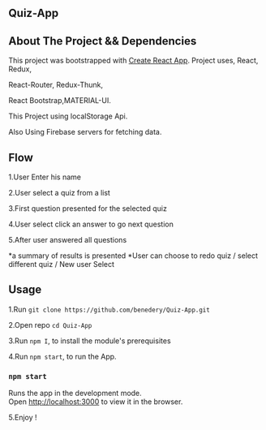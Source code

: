 ## Quiz-App 
## About The Project && Dependencies
This project was bootstrapped with [Create React App](https://github.com/facebook/create-react-app).
Project uses, React, Redux,

React-Router, Redux-Thunk,

React Bootstrap,MATERIAL-UI.

This Project using localStorage Api.

Also Using Firebase servers for fetching data.


## Flow

1.User Enter his name

2.User select a quiz from a list

3.First question presented for the selected quiz

4.User select click an answer to go next question

5.After user answered all questions


*a summary of results is presented
*User can choose to redo quiz / select different quiz / New user Select

## Usage
1.Run `git clone https://github.com/benedery/Quiz-App.git`

2.Open repo  `cd Quiz-App`

3.Run `npm I`, to install the module's prerequisites

4.Run `npm start`, to run the App.

### `npm start`

Runs the app in the development mode.<br>
Open [http://localhost:3000](http://localhost:3000) to view it in the browser.

5.Enjoy !







